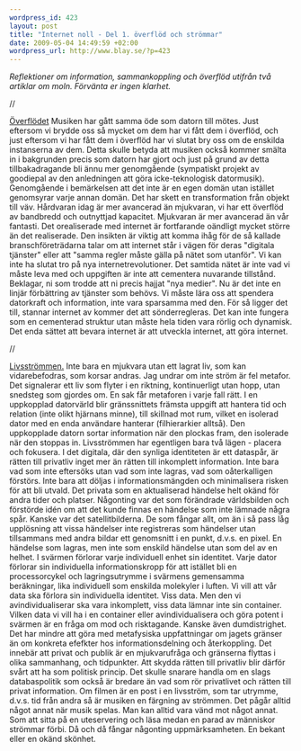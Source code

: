 ```yaml
--- 
wordpress_id: 423 
layout: post
title: "Internet noll - Del 1. överflöd och strömmar" 
date: 2009-05-04 14:49:59 +02:00 
wordpress_url: http://www.blay.se/?p=423 
---
```


*Reflektioner om information, sammankoppling och överflöd utifrån två artiklar om moln. Förvänta er ingen klarhet.* 

//

[Överflödet](http://www.edge.org/3rd_culture/gelernter09/gelernter09_index.html) Musiken har gått samma öde som datorn till mötes. Just eftersom vi brydde oss så mycket om dem har vi fått dem i överflöd, och just eftersom vi har fått dem i överflöd har vi slutat bry oss om de enskilda instanserna av dem. Detta skulle betyda att musiken också kommer smälta in i bakgrunden precis som datorn har gjort och just på grund av detta tillbakadragande bli ännu mer genomgående (sympatiskt projekt av goodiepal av den anledningen att göra icke-teknologisk datormusik). Genomgående i bemärkelsen att det inte är en egen domän utan istället genomsyrar varje annan domän. Det har skett en transformation från objekt till väv. Hårdvaran idag är mer avancerad än mjukvaran, vi har ett överflöd av bandbredd och outnyttjad kapacitet. Mjukvaran är mer avancerad än vår fantasti. Det orealiserade med internet är fortfarande oändligt mycket större än det realiserade. Den insikten är viktig att komma ihåg för de så kallade branschföreträdarna talar om att internet står i vägen för deras "digitala tjänster" eller att "samma regler måste gälla på nätet som utanför". Vi kan inte ha slutat tro på nya internetrevolutioner. Det samtida nätet är inte vad vi måste leva med och uppgiften är inte att cementera nuvarande tillstånd. Beklagar, ni som trodde att ni precis hajjat "nya medier". Nu är det inte en linjär förbättring av tjänster som behövs. Vi måste lära oss att spendera datorkraft och information, inte vara sparsamma med den. För så ligger det till, stannar internet av kommer det att sönderregleras. Det kan inte fungera som en cementerad struktur utan måste hela tiden vara rörlig och dynamisk. Det enda sättet att bevara internet är att utveckla internet, att göra internet. 

//

[Livsströmmen.](http://www.edge.org/3rd_culture/gelernter/gelernter_index.html) Inte bara en mjukvara utan ett lagrat liv, som kan vidarebefodras, som korsar andras. Jag undrar om inte ström är fel metafor. Det signalerar ett liv som flyter i en riktning, kontinuerligt utan hopp, utan snedsteg som gjordes om. En sak får metaforen i varje fall rätt. I en uppkopplad datorvärld blir gränssnittets främsta uppgift att hantera tid och relation (inte olikt hjärnans minne), till skillnad mot rum, vilket en isolerad dator med en enda användare hanterar (filhierarkier alltså). Den uppkopplade datorn sortar information när den plockas fram, den isolerade när den stoppas in. Livsströmmen har egentligen bara två lägen - placera och fokusera. I det digitala, där den synliga identiteten är ett dataspår, är rätten till privatliv inget mer än rätten till inkomplett information. Inte bara vad som inte eftersöks utan vad som inte lagras, vad som oåterkalligen förstörs. Inte bara att döljas i informationsmängden och minimalisera risken för att bli utvald. Det privata som en aktualiserad händelse helt okänd för andra tider och platser. Någonting var det som förändrade världsbilden och förstörde idén om att det kunde finnas en händelse som inte lämnade några spår. Kanske var det satellitbilderna. De som fångar allt, om än i så pass låg upplösning att vissa händelser inte registreras som händelser utan tillsammans med andra bildar ett genomsnitt i en punkt, d.v.s. en pixel. En händelse som lagras, men inte som enskild händelse utan som del av en helhet. I svärmen förlorar varje individuell enhet sin identitet. Varje dator förlorar sin individuella informationskropp för att istället bli en processorcykel och lagringsutrymme i svärmens gemensamma beräkningar, lika individuell som enskilda molekyler i luften. Vi vill att vår data ska förlora sin individuella identitet. Viss data. Men den vi avindividualiserar ska vara inkomplett, viss data lämnar inte sin container. Vilken data vi vill ha i en container eller avindividualisera och göra potent i svärmen är en fråga om mod och risktagande. Kanske även dumdistrighet. Det har mindre att göra med metafysiska uppfattningar om jagets gränser än om konkreta efefkter hos informationsdelning och återkoppling. Det innebär att privat och publik är en mjukvarufråga och gränserna flyttas i olika sammanhang, och tidpunkter. Att skydda rätten till privatliv blir därför svårt att ha som politisk princip. Det skulle snarare handla om en slags databaspolitik som också är bredare än vad som rör privatlivet och rätten till privat information. Om filmen är en post i en livsström, som tar utrymme, d.v.s. tid från andra så är musiken en färgning av strömmen. Det pågår alltid något annat när musik spelas. Man kan alltid vara vänd mot något annat. Som att sitta på en uteservering och läsa medan en parad av människor strömmar förbi. Då och då fångar någonting uppmärksamheten. En bekant eller en okänd skönhet. 